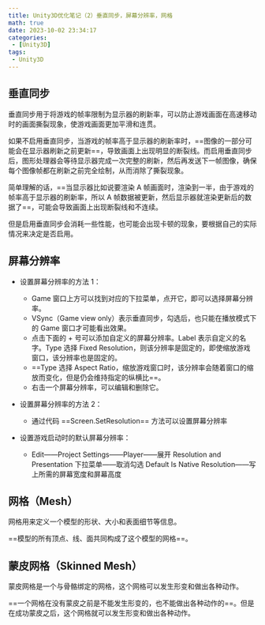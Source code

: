 ```yaml
---
title: Unity3D优化笔记（2）垂直同步，屏幕分辨率，网格
math: true
date: 2023-10-02 23:34:17
categories:
 - [Unity3D]
tags: 
 - Unity3D
---
```


## 垂直同步

垂直同步用于将游戏的帧率限制为显示器的刷新率，可以防止游戏画面在高速移动时的画面撕裂现象，使游戏画面更加平滑和连贯。

如果不启用垂直同步，当游戏的帧率高于显示器的刷新率时，==图像的一部分可能会在显示器刷新之前更新==，导致画面上出现明显的断裂线。而启用垂直同步后，图形处理器会等待显示器完成一次完整的刷新，然后再发送下一帧图像，确保每个图像帧都在刷新之前完全绘制，从而消除了撕裂现象。

简单理解的话，==当显示器比如说要渲染 A 帧画面时，渲染到一半，由于游戏的帧率高于显示器的刷新率，所以 A 帧数据被更新，然后显示器就渲染更新后的数据了==，可能会导致画面上出现断裂线和不连续。

但是启用垂直同步会消耗一些性能，也可能会出现卡顿的现象，要根据自己的实际情况来决定是否启用。

## 屏幕分辨率

* 设置屏幕分辨率的方法 1：

  * Game 窗口上方可以找到对应的下拉菜单，点开它，即可以选择屏幕分辨率。
  * VSync（Game view only）表示垂直同步，勾选后，也只能在播放模式下的 Game 窗口才可能看出效果。
  * 点击下面的 + 号可以添加自定义的屏幕分辨率。Label 表示自定义的名字。Type 选择 Fixed Resolution，则该分辨率是固定的，即使缩放游戏窗口，该分辨率也是固定的。
  * ==Type 选择 Aspect Ratio，缩放游戏窗口时，该分辨率会随着窗口的缩放而变化，但是仍会维持指定的纵横比==。
  * 右击一个屏幕分辨率，可以编辑和删除它。
* 设置屏幕分辨率的方法 2：

  * 通过代码 ==Screen.SetResolution== 方法可以设置屏幕分辨率
* 设置游戏启动时的默认屏幕分辨率：

  * Edit——Project Settings——Player——展开 Resolution and Presentation 下拉菜单——取消勾选 Default Is Native Resolution——写上所需的屏幕宽度和屏幕高度

## 网格（Mesh）

网格用来定义一个模型的形状、大小和表面细节等信息。

==模型的所有顶点、线、面共同构成了这个模型的网格==。

## 蒙皮网格（Skinned Mesh）

蒙皮网格是一个与骨骼绑定的网格，这个网格可以发生形变和做出各种动作。

==一个网格在没有蒙皮之前是不能发生形变的，也不能做出各种动作的==。但是在成功蒙皮之后，这个网格就可以发生形变和做出各种动作。

